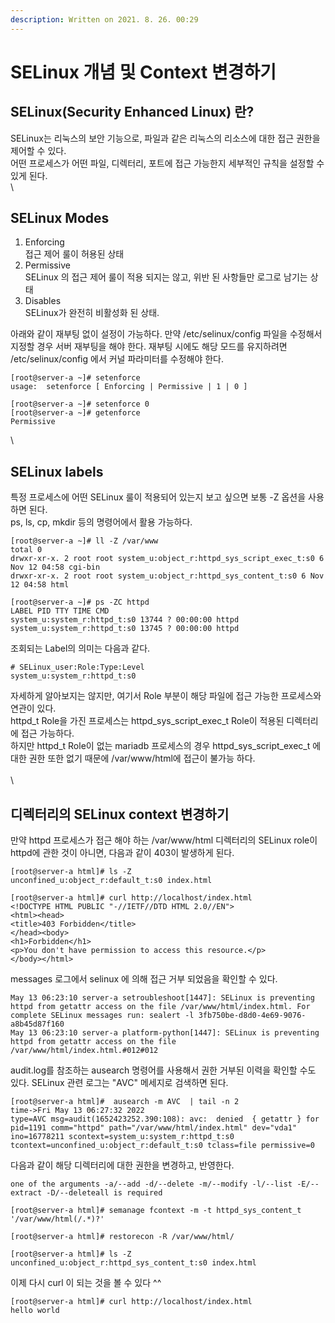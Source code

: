 ```yaml
---
description: Written on 2021. 8. 26. 00:29
---
```


# SELinux 개념 및 Context 변경하기

## SELinux(Security Enhanced Linux) 란?

SELinux는 리눅스의 보안 기능으로, 파일과 같은 리눅스의 리소스에 대한 접근 권한을 제어할 수 있다.\
어떤 프로세스가 어떤 파일, 디렉터리, 포트에 접근 가능한지 세부적인 규칙을 설정할 수 있게 된다.\
\


## SELinux Modes

1. Enforcing\
   접근 제어 룰이 허용된 상태
2. Permissive\
   SELinux 의 접근 제어 룰이 적용 되지는 않고, 위반 된 사항들만 로그로 남기는 상태
3. Disables\
   SELinux가 완전히 비활성화 된 상태.

아래와 같이 재부팅 없이 설정이 가능하다. 만약 /etc/selinux/config 파일을 수정해서 지정할 경우 서버 재부팅을 해야 한다. 재부팅 시에도 해당 모드를 유지하려면 /etc/selinux/config 에서 커널 파라미터를 수정해야 한다.

```shell-session
[root@server-a ~]# setenforce
usage:  setenforce [ Enforcing | Permissive | 1 | 0 ]

[root@server-a ~]# setenforce 0  
[root@server-a ~]# getenforce  
Permissive
```

\


## SELinux labels

특정 프로세스에 어떤 SELinux 룰이 적용되어 있는지 보고 싶으면 보통 -Z 옵션을 사용하면 된다.\
ps, ls, cp, mkdir 등의 명령어에서 활용 가능하다.

```shell-session
[root@server-a ~]# ll -Z /var/www  
total 0  
drwxr-xr-x. 2 root root system_u:object_r:httpd_sys_script_exec_t:s0 6 Nov 12 04:58 cgi-bin  
drwxr-xr-x. 2 root root system_u:object_r:httpd_sys_content_t:s0 6 Nov 12 04:58 html

[root@server-a ~]# ps -ZC httpd  
LABEL PID TTY TIME CMD  
system_u:system_r:httpd_t:s0 13744 ? 00:00:00 httpd  
system_u:system_r:httpd_t:s0 13745 ? 00:00:00 httpd
```



조회되는 Label의 의미는 다음과 같다.

```shell-session
# SELinux_user:Role:Type:Level
system_u:system_r:httpd_t:s0
```

자세하게 알아보지는 않지만, 여기서 Role 부분이 해당 파일에 접근 가능한 프로세스와 연관이 있다.\
httpd\_t Role을 가진 프로세스는 httpd\_sys\_script\_exec\_t Role이 적용된 디렉터리에 접근 가능하다.\
하지만 httpd\_t Role이 없는 mariadb 프로세스의 경우 httpd\_sys\_script\_exec\_t 에 대한 권한 또한 없기 때문에 /var/www/html에 접근이 불가능 하다.\
\
\


## 디렉터리의 SELinux context 변경하기

만약 httpd 프로세스가 접근 해야 하는 /var/www/html 디렉터리의 SELinux role이 httpd에 관한 것이 아니면, 다음과 같이 403이 발생하게 된다.

```shell-session
[root@server-a html]# ls -Z
unconfined_u:object_r:default_t:s0 index.html

[root@server-a html]# curl http://localhost/index.html
<!DOCTYPE HTML PUBLIC "-//IETF//DTD HTML 2.0//EN">
<html><head>
<title>403 Forbidden</title>
</head><body>
<h1>Forbidden</h1>
<p>You don't have permission to access this resource.</p>
</body></html>
```



messages 로그에서 selinux 에 의해 접근 거부 되었음을 확인할 수 있다.

```shell-session
May 13 06:23:10 server-a setroubleshoot[1447]: SELinux is preventing httpd from getattr access on the file /var/www/html/index.html. For complete SELinux messages run: sealert -l 3fb750be-d8d0-4e69-9076-a8b45d87f160
May 13 06:23:10 server-a platform-python[1447]: SELinux is preventing httpd from getattr access on the file /var/www/html/index.html.#012#012
```



audit.log를 참조하는 ausearch 명령어를 사용해서 권한 거부된 이력을 확인할 수도 있다. SELinux 관련 로그는 "AVC" 메세지로 검색하면 된다.

```shell-session
[root@server-a html]#  ausearch -m AVC  | tail -n 2
time->Fri May 13 06:27:32 2022
type=AVC msg=audit(1652423252.390:108): avc:  denied  { getattr } for  pid=1191 comm="httpd" path="/var/www/html/index.html" dev="vda1" ino=16778211 scontext=system_u:system_r:httpd_t:s0 tcontext=unconfined_u:object_r:default_t:s0 tclass=file permissive=0
```



다음과 같이 해당 디렉터리에 대한 권한을 변경하고, 반영한다.

```shell-session
one of the arguments -a/--add -d/--delete -m/--modify -l/--list -E/--extract -D/--deleteall is required

[root@server-a html]# semanage fcontext -m -t httpd_sys_content_t '/var/www/html(/.*)?'

[root@server-a html]# restorecon -R /var/www/html/

[root@server-a html]# ls -Z
unconfined_u:object_r:httpd_sys_content_t:s0 index.html
```



이제 다시 curl 이 되는 것을 볼 수 있다 ^^

```shell-session
[root@server-a html]# curl http://localhost/index.html
hello world
```

